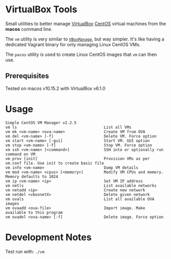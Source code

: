 # VirtualBox Tools
Small utilities to better manage [VirtualBox](https://www.virtualbox.org/) [CentOS](https://www.centos.org/) virtual machines from the __macos__ command line.

The `vm` utility is very similar to [`VBoxManage`](https://www.virtualbox.org/manual/ch08.html), but way simpler. It's like having a dedicated Vagrant binary for only managing Linux CentOS VMs.

The `pacos` utility is used to create Linux CentOS images that `vm` can then use. 

## Prerequisites
Tested on macos v10.15.2 with VirtualBox v6.1.0

# Usage
```
Simple CentOS VM Manager v2.2.5
vm ls                                      List all VMs
vm mk <vm-name> <ova-name>                 Create VM from OVA
vm del <vm-name> [-f]                      Delete VM. Force option
vm start <vm-name> [-gui]                  Start VM. GUI option
vm stop <vm-name> [-f]                     Stop VM. Force option
vm ssh <vm-name> [<command>]               SSH into or optionally run command on VM
vm prov [init]                             Provision VMs as per vm.conf file. Use init to create basic file
vm info <vm-name>                          Dump VM details
vm mod <vm-name> <cpus> [<memory>]         Modify VM CPUs and memory. Memory defaults to 1024
vm ip <vm-name> <ip>                       Set VM IP address
vm netls                                   List available networks
vm netadd <ip>                             Create new network
vm netdel <vboxnetX>                       Delete given network
vm ovals                                   List all available OVA images
vm ovaadd <ova-file>                       Import image. Make available to this program
vm ovadel <ova-name> [-f]                  Delete image. Force option
```

# Development Notes
Test run with: `./vm`

